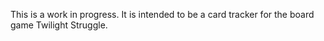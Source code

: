 This is a work in progress. It is intended to be a card tracker for the board game Twilight Struggle.
